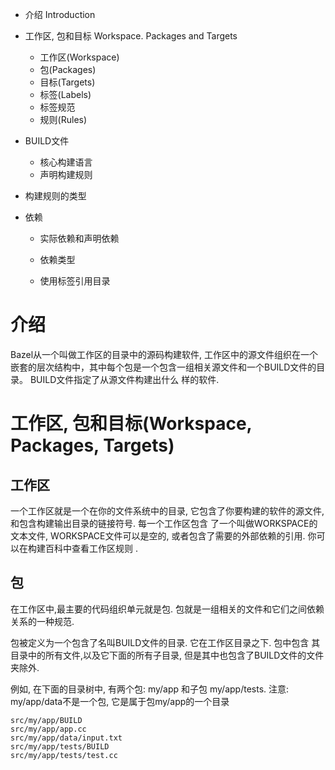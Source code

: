 * 介绍 Introduction
* 工作区, 包和目标  Workspace. Packages and Targets

  * 工作区\(Workspace\)
  * 包\(Packages\)
  * 目标\(Targets\)
  * 标签\(Labels\)
  * 标签规范
  * 规则\(Rules\)

* BUILD文件

  * 核心构建语言
  * 声明构建规则

* 构建规则的类型

* 依赖

  * 实际依赖和声明依赖

  * 依赖类型

  * 使用标签引用目录

# 介绍

Bazel从一个叫做工作区的目录中的源码构建软件, 工作区中的源文件组织在一个嵌套的层次结构中，其中每个包是一个包含一组相关源文件和一个BUILD文件的目录。 BUILD文件指定了从源文件构建出什么 样的软件.

# 工作区, 包和目标\(Workspace, Packages, Targets\)

## 工作区

一个工作区就是一个在你的文件系统中的目录, 它包含了你要构建的软件的源文件, 和包含构建输出目录的链接符号. 每一个工作区包含 了一个叫做WORKSPACE的文本文件, WORKSPACE文件可以是空的, 或者包含了需要的外部依赖的引用.  你可以在构建百科中查看工作区规则 .

## 包

在工作区中,最主要的代码组织单元就是包.  包就是一组相关的文件和它们之间依赖关系的一种规范.

包被定义为一个包含了名叫BUILD文件的目录. 它在工作区目录之下. 包中包含 其目录中的所有文件,以及它下面的所有子目录, 但是其中也包含了BUILD文件的文件夹除外.

例如, 在下面的目录树中, 有两个包: my/app 和子包 my/app/tests. 注意: my/app/data不是一个包, 它是属于包my/app的一个目录

```
src/my/app/BUILD
src/my/app/app.cc
src/my/app/data/input.txt
src/my/app/tests/BUILD
src/my/app/tests/test.cc
```



